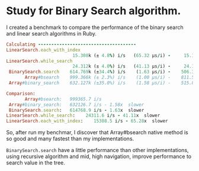 # Study for Binary Search algorithm.

I created a benchmark to compare the performance of the binary search and linear search algorithms in Ruby.


```rb
Calculating -------------------------------------
LinearSearch.each_with_index
                         15.308k (± 4.8%) i/s   (65.32 μs/i) -     15.183k in   0.996950s
LinearSearch.while_search
                         24.312k (± 4.0%) i/s   (41.13 μs/i) -     24.141k in   0.995151s
 BinarySearch.search    614.769k (±34.4%) i/s    (1.63 μs/i) -    506.354k in   0.903373s
       Array#bsearch    999.366k (± 2.3%) i/s    (1.00 μs/i) -    811.524k in   0.817148s
 Array#binary_search    632.127k (±35.0%) i/s    (1.58 μs/i) -    515.895k in   0.901586s

Comparison:
       Array#bsearch:   999365.7 i/s
 Array#binary_search:   632126.7 i/s - 1.58x  slower
 BinarySearch.search:   614768.9 i/s - 1.63x  slower
LinearSearch.while_search:    24311.6 i/s - 41.11x  slower
LinearSearch.each_with_index:    15308.5 i/s - 65.28x  slower
```

So, after run my benchmar, I discover that Array#bsearch native method is so good and many fastest than my implementations.

`BinarySearch.search` have a little performance than other implementations, using recursive algorithm and mid, high navigation, improve performance to search value in the tree.